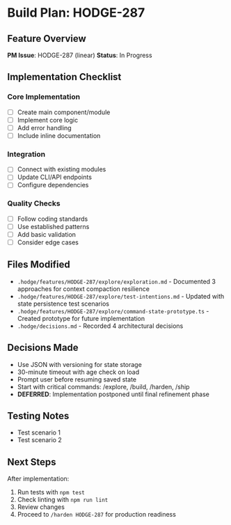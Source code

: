 # Build Plan: HODGE-287

## Feature Overview
**PM Issue**: HODGE-287 (linear)
**Status**: In Progress

## Implementation Checklist

### Core Implementation
- [ ] Create main component/module
- [ ] Implement core logic
- [ ] Add error handling
- [ ] Include inline documentation

### Integration
- [ ] Connect with existing modules
- [ ] Update CLI/API endpoints
- [ ] Configure dependencies

### Quality Checks
- [ ] Follow coding standards
- [ ] Use established patterns
- [ ] Add basic validation
- [ ] Consider edge cases

## Files Modified
<!-- Track files as you modify them -->
- `.hodge/features/HODGE-287/explore/exploration.md` - Documented 3 approaches for context compaction resilience
- `.hodge/features/HODGE-287/explore/test-intentions.md` - Updated with state persistence test scenarios
- `.hodge/features/HODGE-287/explore/command-state-prototype.ts` - Created prototype for future implementation
- `.hodge/decisions.md` - Recorded 4 architectural decisions

## Decisions Made
<!-- Document any implementation decisions -->
- Use JSON with versioning for state storage
- 30-minute timeout with age check on load
- Prompt user before resuming saved state
- Start with critical commands: /explore, /build, /harden, /ship
- **DEFERRED**: Implementation postponed until final refinement phase

## Testing Notes
<!-- Notes for testing approach -->
- Test scenario 1
- Test scenario 2

## Next Steps
After implementation:
1. Run tests with `npm test`
2. Check linting with `npm run lint`
3. Review changes
4. Proceed to `/harden HODGE-287` for production readiness
